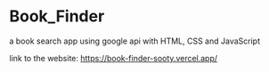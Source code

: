 # Book_Finder
a book search app using google api with HTML, CSS and JavaScript

link to the website:
https://book-finder-sooty.vercel.app/
